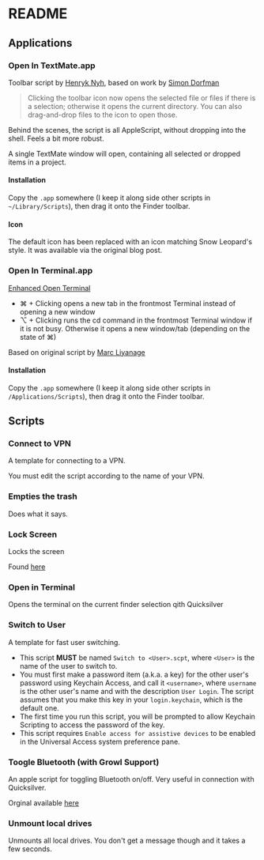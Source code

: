 # README #

## Applications ##

### Open In TextMate.app ###

Toolbar script by [Henryk Nyh](http://henrik.nyh.se), based on work by [Simon Dorfman](http://snippets.dzone.com/posts/show/1037)

> Clicking the toolbar icon now opens the selected file or files if there is a selection; otherwise it opens the current directory. You can also drag-and-drop files to the icon to open those.

Behind the scenes, the script is all AppleScript, without dropping into the shell. Feels a bit more robust.

A single TextMate window will open, containing all selected or dropped items in a project.

#### Installation ####

Copy the `.app` somewhere (I keep it along side other scripts in `~/Library/Scripts`), then drag it onto the Finder toolbar.

#### Icon ####

The default icon has been replaced with an icon matching Snow Leopard's style. It was available via the original blog post.

### Open In Terminal.app ###

[Enhanced Open Terminal](http://maururu.net/2007/enhanced-open-terminal-here-for-leopard/)
- ⌘ + Clicking opens a new tab in the frontmost Terminal instead of opening a new window
- ⌥ + Clicking runs the cd command in the frontmost Terminal window if it is not busy. Otherwise it opens a new window/tab (depending on the state of ⌘)

Based on original script by [Marc Liyanage](http://www.entropy.ch)

#### Installation ####

Copy the `.app` somewhere (I keep it along side other scripts in `/Applications/Scripts`), then drag it onto the Finder toolbar.

## Scripts ##

### Connect to VPN ###

A template for connecting to a VPN. 

You must edit the script according to the name of your VPN.

### Empties the trash ###

Does what it says.

### Lock Screen ###

Locks the screen

Found [here](http://www.macosxtips.co.uk/index_files/run-applescripts-with-keyboard-shortcuts.html)

### Open in Terminal ###

Opens the terminal on the current finder selection qith Quicksilver

### Switch to User ###

A template for fast user switching. 

- This script **MUST** be named `Switch to <User>.scpt`, where `<User>` is the name of the user to switch to.
- You must first make a password item (a.k.a. a key) for the other user's password using Keychain Access, and call it `<username>`, where `username` is the other user's name and with the description `User Login`. The script assumes that you make this key in your `login.keychain`, which is the default one.
- The first time you run this script, you will be prompted to allow Keychain Scripting to access the password of the key.
- This script requires `Enable access for assistive devices` to be enabled in the Universal Access system preference pane.

### Toogle Bluetooth (with Growl Support) ###

An apple script for toggling Bluetooth on/off. Very useful in connection with Quicksilver.

Orginal available [here](http://www.macosxhints.com/article.php?story=20070328181324855)

### Unmount local drives ###

Unmounts all local drives. You don't get a message though and it takes a few seconds.